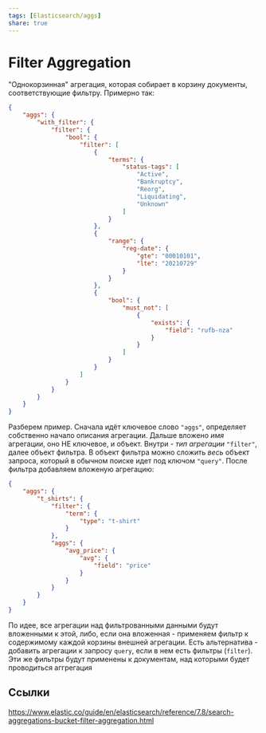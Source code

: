 ```yaml
---
tags: [Elasticsearch/aggs]
share: true
---
```

# Filter Aggregation
"Однокорзинная" агрегация, которая собирает в корзину документы, соответствующие фильтру. Примерно так:
```json
{
    "aggs": {
        "with_filter": {
            "filter": {
        		"bool": {
        			"filter": [
        				{
        					"terms": {
        						"status-tags": [
        							"Active",
        							"Bankruptcy",
        							"Reorg",
        							"Liquidating",
        							"Unknown"
        						]
        					}
        				},
        				{
        					"range": {
        						"reg-date": {
        							"gte": "00010101",
        							"lte": "20210729"
        						}
        					}
        				},
        				{
        					"bool": {
        						"must_not": [
        							{
        								"exists": {
        									"field": "rufb-nza"
        								}
        							}
        						]
        					}
        				}
        			]
        		}
            }
        }
    }
}
```
Разберем пример. Сначала идёт ключевое слово `"aggs"`, определяет собственно начало описания агрегации. Дальше вложено _имя_ агрегации, оно НЕ ключевое, и объект. Внутри - _тип агрегации_ `"filter"`, далее объект фильтра. В объект фильтра можно сложить  _весь_ объект запроса, который в обычном поиске идет под ключом `"query"`. После фильтра добавляем вложеную агрегацию:
```json
{
	"aggs": {
		"t_shirts": {
			"filter": {
				"term": {
					"type": "t-shirt"
				}
			},
			"aggs": {
				"avg_price": {
					"avg": {
						"field": "price"
					}
				}
			}
		}
	}
}
```
По идее, все агрегации над фильтрованными данными будут вложенными к этой, либо, если она вложенная - применяем фильтр к содержимому каждой корзины внешней агрегации.
Есть альтернатива - добавить агрегации к запросу `query`, если в нем есть фильтры (`filter`). Эти же фильтры будут применены к документам, над которыми будет проводиться аггрегация
## Ссылки
https://www.elastic.co/guide/en/elasticsearch/reference/7.8/search-aggregations-bucket-filter-aggregation.html
